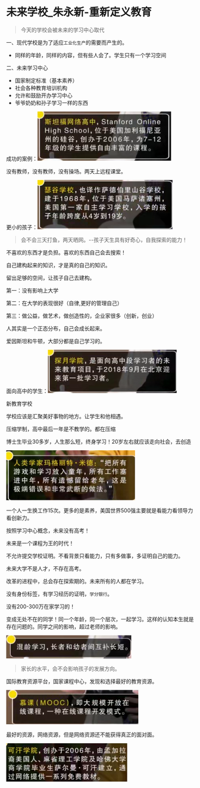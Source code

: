 # 未来学校_朱永新-重新定义教育

> 今天的学校会被未来的学习中心取代

一、现代学校是为了适应`工业化生产`的需要而产生的。

- 同样的年龄，同样的内容，但有些人会了。学生只有一个学习空间

二、未来学习中心

- 国家制定标准（基本素养）
- 社会各种教育培训机构
- 允许和鼓励开办学习中心
- 爷爷奶奶和孙子学习一样的东西

成功的案例：![image-20200514112150040](images/image-20200514112150040.png)

没有教师，没有教师，没有操场。两天上远程课堂。

更小的孩子：![image-20200514112337723](images/image-20200514112337723.png)

> 会不会三天打鱼，两天晒网。--孩子天生具有好奇心，自我探索的能力！

不喜欢的东西才是负担。喜欢的东西自己会去搜索！

自己建构起来的知识，才是真的自己的知识。

留出足够的空间，让孩子自己去建构。

第一：没有影响上大学

第二：在大学的表现很好（自律,更好的管理自己）

第三：做公益，做艺术，做创造性的，企业家很多（创新，创业）

人其实是一个正态分布，自己会成长起来。

爱因斯坦和牛顿，大部分都是自己学习的。

面向高中的学生：![image-20200514125251498](images/image-20200514125251498.png)

新教育学校

学校应该是汇聚美好事物的地方。让学生和他相遇。

压缩学制，高中最后一年是不教学的。都在压缩

博士生毕业30多岁，人生那么短，终身学习！20岁左右就应该走向社会，去创造

![image-20200514173049674](images/image-20200514173049674.png)

一个人一生换工作15次。更多的是素养，美国世界500强主要就是看能力看领导力看创新力。

按照学习中心概念，未来没有高考！

未来是一个课程为王的时代！

不允许提交学校证明。不看背景只看能力，只有多做事，多证明自己的能力。

未来大学不是人才，不存在高考。

改革的进程中，总会存在探索期的。未来所有的人都在学习。

没有身份标签，有学习经历的证明，`学分银行`。

没有200-300万在家学习的！

变成无处不在的同学！同一个年龄，同一个层次，一起学习。这样的认知本生就是存在问题的。同学之间的影响，超过老师的影响。

![image-20200514173906572](images/image-20200514173906572.png)

> 家长的水平，会不会影响孩子的发展方向。

国际教育资源平台，国家课程中心，发现和选择最好的教育资源。

![image-20200514174149908](images/image-20200514174149908.png)

最好的资源，网络资源，但是网络资源还不能获得真正的面对面。

![image-20200514174223680](images/image-20200514174223680.png)































